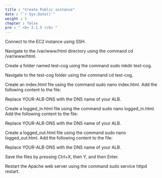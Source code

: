 ```yaml
---
title : "Create Public instance"
date : "`r Sys.Date()`"
weight : 5
chapter : false
pre : " <b> 2.1.5 </b> "
---
```


Connect to the EC2 instance using SSH.

Navigate to the /var/www/html directory using the command cd /var/www/html.

Create a folder named test-cog using the command sudo mkdir test-cog.

Navigate to the test-cog folder using the command cd test-cog.

Create an index.html file using the command sudo nano index.html. Add the following content to the file:


Replace YOUR-ALB-DNS with the DNS name of your ALB.

Create a logged_in.html file using the command sudo nano logged_in.html. Add the following content to the file:


Replace YOUR-ALB-DNS with the DNS name of your ALB.

Create a logged_out.html file using the command sudo nano logged_out.html. Add the following content to the file:


Replace YOUR-ALB-DNS with the DNS name of your ALB.

Save the files by pressing Ctrl+X, then Y, and then Enter.

Restart the Apache web server using the command sudo service httpd restart.